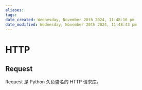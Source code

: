 ```yaml
---
aliases: 
tags: 
date_created: Wednesday, November 20th 2024, 11:48:16 pm
date_modified: Wednesday, November 20th 2024, 11:48:43 pm
---
```


# HTTP

## Request

Request 是 Python 久负盛名的 HTTP 请求库。
